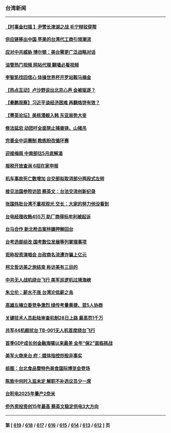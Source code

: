 ### 台湾新闻
---
#### [【时事金扫描 】尹赞长津湖之战 毛宁辩驳穿帮](../../pages/ncid1349361/n13984509.md?04302045) 
#### [供应链移出中国 苹果的台湾代工商引领潮流](../../pages/ncid1349361/n13984630.md?04302045) 
#### [应对中共威胁 博尔顿：美台需更广泛战略对话](../../pages/ncid1349361/n13984506.md?04302045) 
#### [油管热门视频 网站代理 翻墙必看视频](http://138.2.39.72:81/youtube.html?epic-marker?04302045)
#### [李智凯找回信心 体操世界杯开罗站鞍马摘金](../../pages/ncid1349361/n13984532.md?04302045) 
#### [【热点互动】卢沙野说出北京心声 会被驱逐？](../../pages/ncid1349361/n13984017.md?04302045) 
#### [【秦鹏观察】习近平谈经济困难 再翻烙饼有效？](../../pages/ncid1349361/n13984078.md?04302045) 
#### [【菁英论坛】美核潜舰入韩 东亚局势大变](../../pages/ncid1349361/n13984009.md?04302045) 
#### [修法延宕 动团吁全面禁止捕兽铗、山猪吊](../../pages/ncid1349361/n13983911.md?04302045) 
#### [完善全中运赛制 教练盼改循环赛](../../pages/ncid1349361/n13983906.md?04302045) 
#### [迎接梅雨 中南部估5月底解渴](../../pages/ncid1349361/n13983904.md?04302045) 
#### [报税开放查询 6招在家申报](../../pages/ncid1349361/n13983902.md?04302045) 
#### [机车事故死亡数增加 台交部拟取消部分两段式左转](../../pages/ncid1349361/n13983876.md?04302045) 
#### [接见法国参院访团 蔡英文：台法交流创新纪录](../../pages/ncid1349361/n13983872.md?04302045) 
#### [张国炜批台湾不重视观光 交长：大家的努力他没看到](../../pages/ncid1349361/n13983880.md?04302045) 
#### [台电经理收贿455万 助厂商得标牟利被起诉](../../pages/ncid1349361/n13983883.md?04302045) 
#### [台马合作 新北枪击案林嫌押解回台](../../pages/ncid1349361/n13983884.md?04302045) 
#### [台考选部组改 国考数位发展等列掌理事项](../../pages/ncid1349361/n13983878.md?04302045) 
#### [诳称投资演唱会 台政商名流遭诈骗上亿元](../../pages/ncid1349361/n13983889.md?04302045) 
#### [柯文哲访美之旅结束 称访美有三目的](../../pages/ncid1349361/n13983892.md?04302045) 
#### [中共无人战机绕台飞行 美军巡逻机过境海峡](../../pages/ncid1349361/n13983779.md?04302045) 
#### [朱立伦：薪水不涨 台湾沦低薪之岛](../../pages/ncid1349361/n13983866.md?04302045) 
#### [高雄左楠立委竞争激烈 绿传考量黄捷、蓝5人协商](../../pages/ncid1349361/n13983867.md?04302045) 
#### [关键技术人员赴陆审查机制28日上路 最高罚1千万](../../pages/ncid1349361/n13983835.md?04302045) 
#### [共军44机舰扰台 TB-001无人机首度绕台飞行](../../pages/ncid1349361/n13983805.md?04302045) 
#### [首季GDP成长创金融海啸以来最差 全年“保2”面临挑战](../../pages/ncid1349361/n13983803.md?04302045) 
#### [美军火商来台 府：媒体指控炒股非事实](../../pages/ncid1349361/n13983810.md?04302045) 
#### [组图：台北食品暨特色美食国际博览会登场](../../pages/ncid1349361/n13983628.md?04302045) 
#### [陈致中何时入监未定 解职不补选议员少一席](../../pages/ncid1349361/n13982878.md?04302045) 
#### [台积电2025年量产2奈米](../../pages/ncid1349361/n13982912.md?04302045) 
#### [侨外资投资创15年最高 蔡英文稳定供电3大方向](../../pages/ncid1349361/n13982938.md?04302045) 

---
#### 第 [ [619](./619.md?04302045) / [618](./618.md?04302045) / [617](./617.md?04302045) / [616](./616.md?04302045) / [615](./615.md?04302045) / [614](./614.md?04302045) / [613](./613.md?04302045) / [612](./612.md?04302045) ] 页
